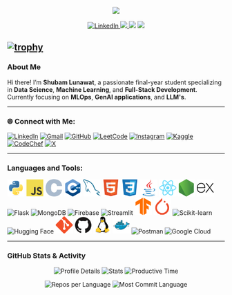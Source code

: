 <p align="center">
  <img src="https://readme-typing-svg.demolab.com/?lines=Hi,+I'm+Shubam+Lunawat!;Data+Analyst+%7C+ML+Engineer+%7C+Fullstack+Dev;Welcome+to+my+GitHub+profile!&center=true&width=500&height=45">
</p>

<p align="center">
  <a href="https://www.linkedin.com/in/shubam-lunawat/">
    <img src="https://img.shields.io/badge/LinkedIn-Shubam%20Lunawat-blue?logo=linkedin&logoColor=white&style=flat-square" alt="LinkedIn" />
  </a>
  <a href="mailto:shubamlunawat15@gmail.com">
  <img src="https://img.shields.io/badge/Email-shubamlunawat15@gmail.com-red?style=flat-square&logo=gmail&logoColor=white" />
</a>
  <img src="https://img.shields.io/badge/Location-Chennai,%20India-orange?style=flat-square" />
  <img src="https://img.shields.io/badge/Status-Final%20Year%20Student-success?style=flat-square" />
</p>

[![trophy](https://github-profile-trophy.vercel.app/?username=Shubam081220&theme=algolia&column=9)](https://github.com/Shubam081220)
---

### About Me

Hi there! I’m **Shubam Lunawat**, a passionate final-year student specializing in **Data Science**, **Machine Learning**, and **Full-Stack Development**. Currently focusing on **MLOps**, **GenAI applications**, and **LLM's**.

---

### 🌐 Connect with Me:
[![LinkedIn](https://img.shields.io/badge/-LinkedIn-blue?style=flat-square&logo=linkedin)](https://www.linkedin.com/in/shubam-lunawat/)
[![Gmail](https://img.shields.io/badge/-Gmail-red?style=flat-square&logo=gmail&logoColor=white)](mailto:shubamlunawat15@gmail.com)
[![GitHub](https://img.shields.io/badge/-GitHub-black?style=flat-square&logo=github)](https://github.com/Shubam081220)
[![LeetCode](https://img.shields.io/badge/-LeetCode-orange?style=flat-square&logo=leetcode&logoColor=white)](https://leetcode.com/u/SHUBAM_LUNAWAT-15/)
[![Instagram](https://img.shields.io/badge/-Instagram-E4405F?style=flat-square&logo=instagram&logoColor=white)](https://www.instagram.com/shubamlunawat?igsh=N2xpZ3VyOWxjZXBh)
[![Kaggle](https://img.shields.io/badge/-Kaggle-20BEFF?style=flat-square&logo=kaggle&logoColor=white)](https://www.kaggle.com/shubamlunawat)
[![CodeChef](https://img.shields.io/badge/-CodeChef-5B4638?style=flat-square&logo=codechef&logoColor=white)](https://www.codechef.com/users/shubamlunawat)
[![X](https://img.shields.io/badge/-X-black?style=flat-square&logo=twitter&logoColor=white)](https://x.com/Shubam_lunawat)

---

### Languages and Tools:

<p align="left">
  <img src="https://raw.githubusercontent.com/devicons/devicon/master/icons/python/python-original.svg" alt="Python" width="40" height="40"/>
  <img src="https://raw.githubusercontent.com/devicons/devicon/master/icons/javascript/javascript-original.svg" alt="JavaScript" width="40" height="40"/>
  <img src="https://raw.githubusercontent.com/devicons/devicon/master/icons/c/c-original.svg" alt="C" width="40" height="40"/>
  <img src="https://raw.githubusercontent.com/devicons/devicon/master/icons/cplusplus/cplusplus-original.svg" alt="C++" width="40" height="40"/>
  <img src="https://raw.githubusercontent.com/devicons/devicon/master/icons/mysql/mysql-original.svg" alt="MySQL" width="40" height="40"/>
  <img src="https://raw.githubusercontent.com/devicons/devicon/master/icons/html5/html5-original.svg" alt="HTML5" width="40" height="40"/>
  <img src="https://raw.githubusercontent.com/devicons/devicon/master/icons/css3/css3-original.svg" alt="CSS3" width="40" height="40"/>
  <img src="https://raw.githubusercontent.com/devicons/devicon/master/icons/java/java-original.svg" alt="Java" width="40" height="40"/>
  <img src="https://raw.githubusercontent.com/devicons/devicon/master/icons/react/react-original.svg" alt="React" width="40" height="40"/>
  <img src="https://raw.githubusercontent.com/devicons/devicon/master/icons/nodejs/nodejs-original.svg" alt="Node.js" width="40" height="40"/>
  <img src="https://raw.githubusercontent.com/devicons/devicon/master/icons/express/express-original.svg" alt="Express.js" width="40" height="40"/>
  <img src="https://cdn.jsdelivr.net/gh/devicons/devicon/icons/flask/flask-original.svg" alt="Flask" width="40" height="40"/>
  <img src="https://cdn.jsdelivr.net/gh/devicons/devicon/icons/mongodb/mongodb-original.svg" alt="MongoDB" width="40" height="40"/>
  <img src="https://www.vectorlogo.zone/logos/firebase/firebase-icon.svg" alt="Firebase" width="40" height="40"/>
  <img src="https://streamlit.io/images/brand/streamlit-logo-secondary-colormark-darktext.svg" alt="Streamlit" width="100" height="40"/>
  <img src="https://raw.githubusercontent.com/devicons/devicon/master/icons/tensorflow/tensorflow-original.svg" alt="TensorFlow" width="40" height="40"/>
  <img src="https://raw.githubusercontent.com/devicons/devicon/master/icons/pytorch/pytorch-original.svg" alt="PyTorch" width="40" height="40"/>
  <img src="https://scikit-learn.org/stable/_static/scikit-learn-logo-small.png" alt="Scikit-learn" width="40" height="40"/>
  <img src="https://huggingface.co/front/assets/huggingface_logo-noborder.svg" alt="Hugging Face" width="40" height="40"/>
  <img src="https://raw.githubusercontent.com/devicons/devicon/master/icons/git/git-original.svg" alt="Git" width="40" height="40"/>
  <img src="https://raw.githubusercontent.com/devicons/devicon/master/icons/github/github-original.svg" alt="GitHub" width="40" height="40"/>
  <img src="https://raw.githubusercontent.com/devicons/devicon/master/icons/linux/linux-original.svg" alt="Linux" width="40" height="40"/>
  <img src="https://raw.githubusercontent.com/devicons/devicon/master/icons/docker/docker-original.svg" alt="Docker" width="40" height="40"/>
  <img src="https://www.vectorlogo.zone/logos/getpostman/getpostman-icon.svg" alt="Postman" width="40" height="40"/>
  <img src="https://www.vectorlogo.zone/logos/google_cloud/google_cloud-icon.svg" alt="Google Cloud" width="40" height="40"/>
</p>

---

### GitHub Stats & Activity

<p align="center">
  <img src="http://github-profile-summary-cards.vercel.app/api/cards/profile-details?username=Shubam081220&theme=algolia" alt="Profile Details" />
  <img src="http://github-profile-summary-cards.vercel.app/api/cards/stats?username=Shubam081220&theme=algolia" alt="Stats" />
  <img src="http://github-profile-summary-cards.vercel.app/api/cards/productive-time?username=Shubam081220&theme=algolia&utcOffset=8" alt="Productive Time" />
</p>

<p align="center">
  <img src="http://github-profile-summary-cards.vercel.app/api/cards/repos-per-language?username=Shubam081220&theme=algolia" alt="Repos per Language" />
  <img src="http://github-profile-summary-cards.vercel.app/api/cards/most-commit-language?username=Shubam081220&theme=algolia" alt="Most Commit Language" />
</p>
